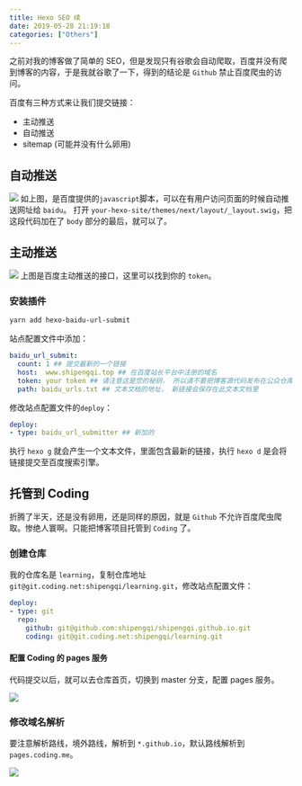 ```yaml
---
title: Hexo SEO 续
date: 2019-05-28 21:19:18
categories: ["Others"]
---
```


之前对我的博客做了简单的 SEO，但是发现只有谷歌会自动爬取，百度并没有爬到博客的内容，于是我就谷歌了一下，得到的结论是 `Github` 禁止百度爬虫的访问。

<!-- more -->

百度有三种方式来让我们提交链接：

- 主动推送
- 自动推送
- sitemap (可能并没有什么卵用)

## 自动推送

![](/images/seo/autopush.JPG)
如上图，是百度提供的`javascript`脚本，可以在有用户访问页面的时候自动推送网址给 `baidu`。
打开 `your-hexo-site/themes/next/layout/_layout.swig`，把这段代码加在了 `body` 部分的最后，就可以了。

## 主动推送

![](/images/seo/baidupush.JPG)
上图是百度主动推送的接口，这里可以找到你的 `token`。

### 安装插件

```bash
yarn add hexo-baidu-url-submit
```

站点配置文件中添加：

```yml
baidu_url_submit:
  count: 1 ## 提交最新的一个链接
  host:  www.shipengqi.top ## 在百度站长平台中注册的域名
  token: your token ## 请注意这是您的秘钥， 所以请不要把博客源代码发布在公众仓库里!
  path: baidu_urls.txt ## 文本文档的地址， 新链接会保存在此文本文档里
```

修改站点配置文件的`deploy`：

```yml
deploy:
- type: baidu_url_submitter ## 新加的
```

执行 `hexo g` 就会产生一个文本文件，里面包含最新的链接，执行 `hexo d` 是会将链接提交至百度搜索引擎。

## 托管到 Coding

折腾了半天，还是没有卵用，还是同样的原因，就是 `Github` 不允许百度爬虫爬取。惨绝人寰啊。只能把博客项目托管到 `Coding` 了。

### 创建仓库

我的仓库名是 `learning`，复制仓库地址 `git@git.coding.net:shipengqi/learning.git`，修改站点配置文件：

```yml
deploy:
- type: git
  repo:
    github: git@github.com:shipengqi/shipengqi.github.io.git
    coding: git@git.coding.net:shipengqi/learning.git
```

#### 配置 Coding 的 pages 服务

代码提交以后，就可以去仓库首页，切换到 master 分支，配置 pages 服务。

![](/images/seo/codingpages.JPG)

### 修改域名解析

要注意解析路线，境外路线，解析到 `*.github.io`，默认路线解析到 `pages.coding.me`。

![](/images/seo/domain.JPG)

